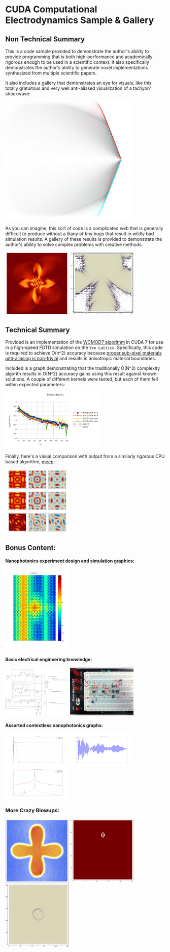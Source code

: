 # CUDA Computational Electrodynamics Sample & Gallery

## Non Technical Summary

This is a code sample provided to demonstrate the author's ability to provide programming that is both high-performance and academically rigorous enough to be used in a scientific context.    It also specifically demonstrates the author's ability to generate novel implementations synthesized from multiple scientific papers.

It also includes a gallery that demonstrates an eye for visuals, like this totally gratuitous and very well anti-aliased visualization of a tachyon' shockwave:

<img src="misc/tachyon.png" alt="tachyon" width="400"/>
 
As you can imagine, this sort of code is a complicated web that is generally difficult to produce without a litany of tiny bugs that result in wildly bad simulation results.  A gallery of these results is provided to demonstrate the author's ability to solve complex problems with creative methods:

<img src="blowups/blowup17.png" alt="blowup17" width="200"/>
<img src="blowups/blowup5.png" alt="blowup5" width="200"/>

## Technical Summary
Provided is an implementation of the [WCMOD7 algorithm](http://www.sciencedirect.com/science/article/pii/S0021999107002227) in CUDA 7 for use in a high-speed FDTD simulation on the `Yee Lattice`.  Specifically, this code is required to achieve O(n^2) accuracy because [proper sub-pixel materials anti-aliasing is non-trivial](https://dspace.mit.edu/handle/1721.1/49474) and results in anisotropic material boundaries.

Included is a graph demonstrating that the traditionally O(N\^2) complexity algorith results in O(N\^2) accuracy gains using this result against known solutions.  A couple of different kernels were tested, but each of them fell within expected parameters:

<img src="gallery/graphs.png" alt="gooderror" width="300"/>

Finally, here's a visual comparison with output from a similarly rigorous CPU based algorithm, [meep](https://meep.readthedocs.io/en/latest/):

<img src="gallery/comparison2.png" alt="comparison" width="200"/>

## Bonus Content:

#### Nanophotonics experiment design and simulation graphics:

<img src="misc/ez1.png" alt="vis1" width="200"/>

#### Basic electrical engineering knowledge:

<img src="misc/servo-mk-1.png" alt="servo1" width="200"/>
<img src="misc/photo.jpg" alt="servo2" width="200"/>

#### Assorted contextless nanophotonics graphs:

<img src="misc/pdexample.png" alt="graph1" width="200"/>
<img src="misc/fieldmagout.png" alt="graph2" width="200"/>
<img src="misc/spectraoffres.png" alt="vis1" width="200"/>

### More Crazy Blowups:

<img src="blowups/blowup16.png" alt="blowup16" width="200"/>
<img src="blowups/blowup10.png" alt="blowup10" width="200"/>
<img src="blowups/blowup13.png" alt="blowup13" width="200"/>